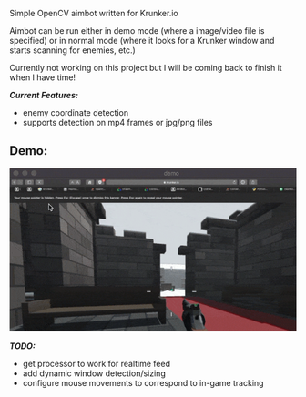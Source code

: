 Simple OpenCV aimbot written for Krunker.io

Aimbot can be run either in demo mode (where a image/video file is specified) or in normal mode (where it looks for a Krunker window and starts scanning for enemies, etc.)

Currently not working on this project but I will be coming back to finish it when I have time!

***Current Features:***
<ul>
<li>enemy coordinate detection</li>
<li>supports detection on mp4 frames or jpg/png files</li>
</ul>

## Demo:
![demo](optimized_demo.gif)

***TODO:***
<ul>
<li>get processor to work for realtime feed</li>
<li>add dynamic window detection/sizing</li>
<li>configure mouse movements to correspond to in-game tracking</li>
</ul>
